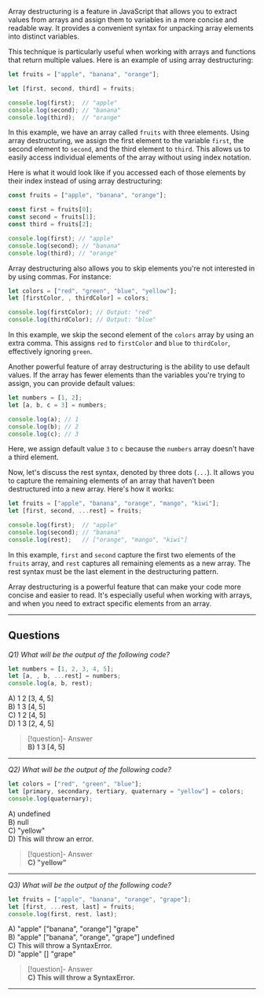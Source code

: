 Array destructuring is a feature in JavaScript that allows you to extract values from arrays and assign them to variables in a more concise and readable way. It provides a convenient syntax for unpacking array elements into distinct variables.

This technique is particularly useful when working with arrays and functions that return multiple values. Here is an example of using array destructuring:

```js
let fruits = ["apple", "banana", "orange"];

let [first, second, third] = fruits;

console.log(first);  // "apple"
console.log(second); // "banana"
console.log(third);  // "orange"
```

In this example, we have an array called `fruits` with three elements. Using array destructuring, we assign the first element to the variable `first`, the second element to `second`, and the third element to `third`. This allows us to easily access individual elements of the array without using index notation.

Here is what it would look like if you accessed each of those elements by their index instead of using array destructuring:

```js
const fruits = ["apple", "banana", "orange"];

const first = fruits[0];
const second = fruits[1];
const third = fruits[2];

console.log(first); // "apple"
console.log(second); // "banana"
console.log(third); // "orange"
```

Array destructuring also allows you to skip elements you're not interested in by using commas. For instance:

```js
let colors = ["red", "green", "blue", "yellow"];
let [firstColor, , thirdColor] = colors;

console.log(firstColor); // Output: "red"
console.log(thirdColor); // Output: "blue"
```

In this example, we skip the second element of the `colors` array by using an extra comma. This assigns `red` to `firstColor` and `blue` to `thirdColor`, effectively ignoring `green`.

Another powerful feature of array destructuring is the ability to use default values. If the array has fewer elements than the variables you're trying to assign, you can provide default values:

```js
let numbers = [1, 2];
let [a, b, c = 3] = numbers;

console.log(a); // 1
console.log(b); // 2
console.log(c); // 3
```

Here, we assign default value `3` to `c` because the `numbers` array doesn't have a third element.

Now, let's discuss the rest syntax, denoted by three dots (`...`). It allows you to capture the remaining elements of an array that haven’t been destructured into a new array. Here's how it works:

```js
let fruits = ["apple", "banana", "orange", "mango", "kiwi"];
let [first, second, ...rest] = fruits;

console.log(first);  // "apple"
console.log(second); // "banana"
console.log(rest);   // ["orange", "mango", "kiwi"]
```

In this example, `first` and `second` capture the first two elements of the `fruits` array, and `rest` captures all remaining elements as a new array. The rest syntax must be the last element in the destructuring pattern.

Array destructuring is a powerful feature that can make your code more concise and easier to read. It's especially useful when working with arrays, and when you need to extract specific elements from an array.

---
## Questions

*Q1) What will be the output of the following code?*

```js
let numbers = [1, 2, 3, 4, 5];  
let [a, , b, ...rest] = numbers;  
console.log(a, b, rest);
```

A) 1 2 [3, 4, 5]  
B) 1 3 [4, 5]  
C) 1 2 [4, 5]  
D) 1 3 [2, 4, 5]  

> [!question]- Answer  
> **B) 1 3 [4, 5]**

---

*Q2) What will be the output of the following code?*

```js
let colors = ["red", "green", "blue"];  
let [primary, secondary, tertiary, quaternary = "yellow"] = colors;  
console.log(quaternary);
```

A) undefined  
B) null  
C) "yellow"  
D) This will throw an error.  

> [!question]- Answer  
> **C) "yellow"**

---

*Q3) What will be the output of the following code?*

```js
let fruits = ["apple", "banana", "orange", "grape"];  
let [first, ...rest, last] = fruits;  
console.log(first, rest, last);
```

A) "apple" ["banana", "orange"] "grape"  
B) "apple" ["banana", "orange", "grape"] undefined  
C) This will throw a SyntaxError.  
D) "apple" [] "grape"  

> [!question]- Answer  
> **C) This will throw a SyntaxError.**

---